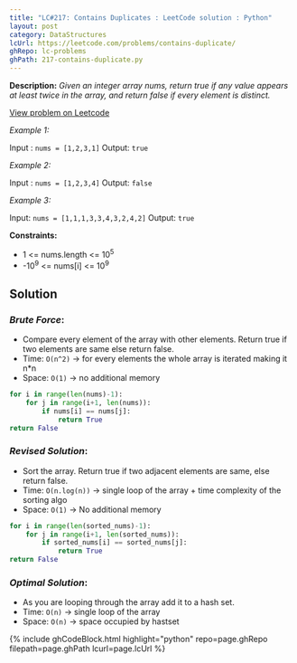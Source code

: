 ```yaml
---
title: "LC#217: Contains Duplicates : LeetCode solution : Python"
layout: post
category: DataStructures
lcUrl: https://leetcode.com/problems/contains-duplicate/
ghRepo: lc-problems
ghPath: 217-contains-duplicate.py
---
```

**Description:** *Given an integer array nums, return true if any value appears at least twice in the array, and return false if every element is distinct.*

<a href="{{page.lcUrl}}" target="_blank">View problem on Leetcode</a>

*Example 1:*

Input : `nums = [1,2,3,1]`
Output: `true`

*Example 2:*

Input : `nums = [1,2,3,4]`
Output: `false`

*Example 3:*

Input: `nums = [1,1,1,3,3,4,3,2,4,2]`
Output: `true`
 
**Constraints:**

- 1 <= nums.length <= 10<sup>5</sup>
- -10<sup>9</sup> <= nums[i] <= 10<sup>9</sup>

## Solution

### *Brute Force*: 

- Compare every element of the array with other elements. Return true if two elements are same else return false. 
- Time: `O(n^2)` -> for every elements the whole array is iterated making it n*n
- Space: `O(1)` -> no additional memory

``` python
for i in range(len(nums)-1):
    for j in range(i+1, len(nums)):
        if nums[i] == nums[j]:
            return True
return False
```

### *Revised Solution*:
- Sort the array. Return true if two adjacent elements are same, else return false.
- Time: `O(n.log(n))` -> single loop of the array + time complexity of the sorting algo
- Space: `O(1)` -> No additional memory

``` python
for i in range(len(sorted_nums)-1):
    for j in range(i+1, len(sorted_nums)):
        if sorted_nums[i] == sorted_nums[j]:
            return True
return False
```

### *Optimal Solution*:
- As you are looping through the array add it to a hash set.
- Time: `O(n)` -> single loop of the array
- Space: `O(n)` -> space occupied by hastset

{% include ghCodeBlock.html highlight="python" repo=page.ghRepo filepath=page.ghPath lcurl=page.lcUrl %}